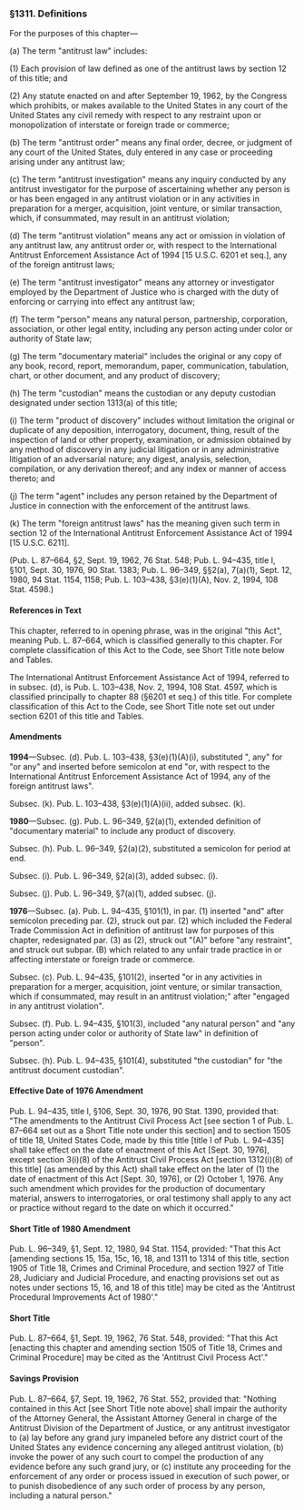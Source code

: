 ### §1311. Definitions ###

For the purposes of this chapter—

(a) The term "antitrust law" includes:

(1) Each provision of law defined as one of the antitrust laws by section 12 of this title; and

(2) Any statute enacted on and after September 19, 1962, by the Congress which prohibits, or makes available to the United States in any court of the United States any civil remedy with respect to any restraint upon or monopolization of interstate or foreign trade or commerce;

(b) The term "antitrust order" means any final order, decree, or judgment of any court of the United States, duly entered in any case or proceeding arising under any antitrust law;

(c) The term "antitrust investigation" means any inquiry conducted by any antitrust investigator for the purpose of ascertaining whether any person is or has been engaged in any antitrust violation or in any activities in preparation for a merger, acquisition, joint venture, or similar transaction, which, if consummated, may result in an antitrust violation;

(d) The term "antitrust violation" means any act or omission in violation of any antitrust law, any antitrust order or, with respect to the International Antitrust Enforcement Assistance Act of 1994 [15 U.S.C. 6201 et seq.], any of the foreign antitrust laws;

(e) The term "antitrust investigator" means any attorney or investigator employed by the Department of Justice who is charged with the duty of enforcing or carrying into effect any antitrust law;

(f) The term "person" means any natural person, partnership, corporation, association, or other legal entity, including any person acting under color or authority of State law;

(g) The term "documentary material" includes the original or any copy of any book, record, report, memorandum, paper, communication, tabulation, chart, or other document, and any product of discovery;

(h) The term "custodian" means the custodian or any deputy custodian designated under section 1313(a) of this title;

(i) The term "product of discovery" includes without limitation the original or duplicate of any deposition, interrogatory, document, thing, result of the inspection of land or other property, examination, or admission obtained by any method of discovery in any judicial litigation or in any administrative litigation of an adversarial nature; any digest, analysis, selection, compilation, or any derivation thereof; and any index or manner of access thereto; and

(j) The term "agent" includes any person retained by the Department of Justice in connection with the enforcement of the antitrust laws.

(k) The term "foreign antitrust laws" has the meaning given such term in section 12 of the International Antitrust Enforcement Assistance Act of 1994 [15 U.S.C. 6211].

(Pub. L. 87–664, §2, Sept. 19, 1962, 76 Stat. 548; Pub. L. 94–435, title I, §101, Sept. 30, 1976, 90 Stat. 1383; Pub. L. 96–349, §§2(a), 7(a)(1), Sept. 12, 1980, 94 Stat. 1154, 1158; Pub. L. 103–438, §3(e)(1)(A), Nov. 2, 1994, 108 Stat. 4598.)

#### References in Text ####

This chapter, referred to in opening phrase, was in the original "this Act", meaning Pub. L. 87–664, which is classified generally to this chapter. For complete classification of this Act to the Code, see Short Title note below and Tables.

The International Antitrust Enforcement Assistance Act of 1994, referred to in subsec. (d), is Pub. L. 103–438, Nov. 2, 1994, 108 Stat. 4597, which is classified principally to chapter 88 (§6201 et seq.) of this title. For complete classification of this Act to the Code, see Short Title note set out under section 6201 of this title and Tables.

#### Amendments ####

**1994**—Subsec. (d). Pub. L. 103–438, §3(e)(1)(A)(i), substituted ", any" for "or any" and inserted before semicolon at end "or, with respect to the International Antitrust Enforcement Assistance Act of 1994, any of the foreign antitrust laws".

Subsec. (k). Pub. L. 103–438, §3(e)(1)(A)(ii), added subsec. (k).

**1980**—Subsec. (g). Pub. L. 96–349, §2(a)(1), extended definition of "documentary material" to include any product of discovery.

Subsec. (h). Pub. L. 96–349, §2(a)(2), substituted a semicolon for period at end.

Subsec. (i). Pub. L. 96–349, §2(a)(3), added subsec. (i).

Subsec. (j). Pub. L. 96–349, §7(a)(1), added subsec. (j).

**1976**—Subsec. (a). Pub. L. 94–435, §101(1), in par. (1) inserted "and" after semicolon preceding par. (2), struck out par. (2) which included the Federal Trade Commission Act in definition of antitrust law for purposes of this chapter, redesignated par. (3) as (2), struck out "(A)" before "any restraint", and struck out subpar. (B) which related to any unfair trade practice in or affecting interstate or foreign trade or commerce.

Subsec. (c). Pub. L. 94–435, §101(2), inserted "or in any activities in preparation for a merger, acquisition, joint venture, or similar transaction, which if consummated, may result in an antitrust violation;" after "engaged in any antitrust violation".

Subsec. (f). Pub. L. 94–435, §101(3), included "any natural person" and "any person acting under color or authority of State law" in definition of "person".

Subsec. (h). Pub. L. 94–435, §101(4), substituted "the custodian" for "the antitrust document custodian".

#### Effective Date of 1976 Amendment ####

Pub. L. 94–435, title I, §106, Sept. 30, 1976, 90 Stat. 1390, provided that: "The amendments to the Antitrust Civil Process Act [see section 1 of Pub. L. 87–664 set out as a Short Title note under this section] and to section 1505 of title 18, United States Code, made by this title [title I of Pub. L. 94–435] shall take effect on the date of enactment of this Act [Sept. 30, 1976], except section 3(i)(8) of the Antitrust Civil Process Act [section 1312(i)(8) of this title] (as amended by this Act) shall take effect on the later of (1) the date of enactment of this Act [Sept. 30, 1976], or (2) October 1, 1976. Any such amendment which provides for the production of documentary material, answers to interrogatories, or oral testimony shall apply to any act or practice without regard to the date on which it occurred."

#### Short Title of 1980 Amendment ####

Pub. L. 96–349, §1, Sept. 12, 1980, 94 Stat. 1154, provided: "That this Act [amending sections 15, 15a, 15c, 16, 18, and 1311 to 1314 of this title, section 1905 of Title 18, Crimes and Criminal Procedure, and section 1927 of Title 28, Judiciary and Judicial Procedure, and enacting provisions set out as notes under sections 15, 16, and 18 of this title] may be cited as the 'Antitrust Procedural Improvements Act of 1980'."

#### Short Title ####

Pub. L. 87–664, §1, Sept. 19, 1962, 76 Stat. 548, provided: "That this Act [enacting this chapter and amending section 1505 of Title 18, Crimes and Criminal Procedure] may be cited as the 'Antitrust Civil Process Act'."

#### Savings Provision ####

Pub. L. 87–664, §7, Sept. 19, 1962, 76 Stat. 552, provided that: "Nothing contained in this Act [see Short Title note above] shall impair the authority of the Attorney General, the Assistant Attorney General in charge of the Antitrust Division of the Department of Justice, or any antitrust investigator to (a) lay before any grand jury impaneled before any district court of the United States any evidence concerning any alleged antitrust violation, (b) invoke the power of any such court to compel the production of any evidence before any such grand jury, or (c) institute any proceeding for the enforcement of any order or process issued in execution of such power, or to punish disobedience of any such order of process by any person, including a natural person."